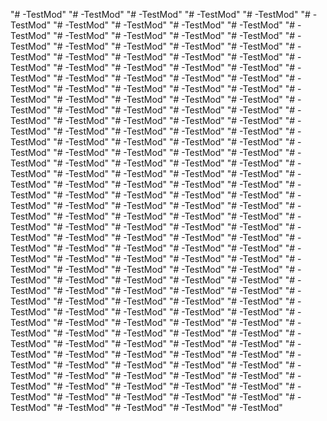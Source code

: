 "# -TestMod" 
"# -TestMod" 
"# -TestMod" 
"# -TestMod" 
"# -TestMod" 
"# -TestMod" 
"# -TestMod" 
"# -TestMod" 
"# -TestMod" 
"# -TestMod" 
"# -TestMod" 
"# -TestMod" 
"# -TestMod" 
"# -TestMod" 
"# -TestMod" 
"# -TestMod" 
"# -TestMod" 
"# -TestMod" 
"# -TestMod" 
"# -TestMod" 
"# -TestMod" 
"# -TestMod" 
"# -TestMod" 
"# -TestMod" 
"# -TestMod" 
"# -TestMod" 
"# -TestMod" 
"# -TestMod" 
"# -TestMod" 
"# -TestMod" 
"# -TestMod" 
"# -TestMod" 
"# -TestMod" 
"# -TestMod" 
"# -TestMod" 
"# -TestMod" 
"# -TestMod" 
"# -TestMod" 
"# -TestMod" 
"# -TestMod" 
"# -TestMod" 
"# -TestMod" 
"# -TestMod" 
"# -TestMod" 
"# -TestMod" 
"# -TestMod" 
"# -TestMod" 
"# -TestMod" 
"# -TestMod" 
"# -TestMod" 
"# -TestMod" 
"# -TestMod" 
"# -TestMod" 
"# -TestMod" 
"# -TestMod" 
"# -TestMod" 
"# -TestMod" 
"# -TestMod" 
"# -TestMod" 
"# -TestMod" 
"# -TestMod" 
"# -TestMod" 
"# -TestMod" 
"# -TestMod" 
"# -TestMod" 
"# -TestMod" 
"# -TestMod" 
"# -TestMod" 
"# -TestMod" 
"# -TestMod" 
"# -TestMod" 
"# -TestMod" 
"# -TestMod" 
"# -TestMod" 
"# -TestMod" 
"# -TestMod" 
"# -TestMod" 
"# -TestMod" 
"# -TestMod" 
"# -TestMod" 
"# -TestMod" 
"# -TestMod" 
"# -TestMod" 
"# -TestMod" 
"# -TestMod" 
"# -TestMod" 
"# -TestMod" 
"# -TestMod" 
"# -TestMod" 
"# -TestMod" 
"# -TestMod" 
"# -TestMod" 
"# -TestMod" 
"# -TestMod" 
"# -TestMod" 
"# -TestMod" 
"# -TestMod" 
"# -TestMod" 
"# -TestMod" 
"# -TestMod" 
"# -TestMod" 
"# -TestMod" 
"# -TestMod" 
"# -TestMod" 
"# -TestMod" 
"# -TestMod" 
"# -TestMod" 
"# -TestMod" 
"# -TestMod" 
"# -TestMod" 
"# -TestMod" 
"# -TestMod" 
"# -TestMod" 
"# -TestMod" 
"# -TestMod" 
"# -TestMod" 
"# -TestMod" 
"# -TestMod" 
"# -TestMod" 
"# -TestMod" 
"# -TestMod" 
"# -TestMod" 
"# -TestMod" 
"# -TestMod" 
"# -TestMod" 
"# -TestMod" 
"# -TestMod" 
"# -TestMod" 
"# -TestMod" 
"# -TestMod" 
"# -TestMod" 
"# -TestMod" 
"# -TestMod" 
"# -TestMod" 
"# -TestMod" 
"# -TestMod" 
"# -TestMod" 
"# -TestMod" 
"# -TestMod" 
"# -TestMod" 
"# -TestMod" 
"# -TestMod" 
"# -TestMod" 
"# -TestMod" 
"# -TestMod" 
"# -TestMod" 
"# -TestMod" 
"# -TestMod" 
"# -TestMod" 
"# -TestMod" 
"# -TestMod" 
"# -TestMod" 
"# -TestMod" 
"# -TestMod" 
"# -TestMod" 
"# -TestMod" 
"# -TestMod" 
"# -TestMod" 
"# -TestMod" 
"# -TestMod" 
"# -TestMod" 
"# -TestMod" 
"# -TestMod" 
"# -TestMod" 
"# -TestMod" 
"# -TestMod" 
"# -TestMod" 
"# -TestMod" 
"# -TestMod" 
"# -TestMod" 
"# -TestMod" 
"# -TestMod" 
"# -TestMod" 
"# -TestMod" 
"# -TestMod" 
"# -TestMod" 
"# -TestMod" 
"# -TestMod" 
"# -TestMod" 
"# -TestMod" 
"# -TestMod" 
"# -TestMod" 
"# -TestMod" 
"# -TestMod" 
"# -TestMod" 
"# -TestMod" 
"# -TestMod" 
"# -TestMod" 
"# -TestMod" 
"# -TestMod" 

